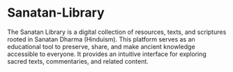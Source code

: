 # Sanatan-Library
The Sanatan Library is a digital collection of resources, texts, and scriptures rooted in Sanatan Dharma (Hinduism). This platform serves as an educational tool to preserve, share, and make ancient knowledge accessible to everyone. It provides an intuitive interface for exploring sacred texts, commentaries, and related content.
